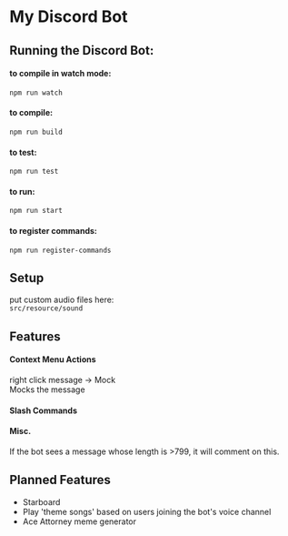 # My Discord Bot

## Running the Discord Bot:
#### to compile in watch mode:
`npm run watch`
#### to compile:
`npm run build`
#### to test:
`npm run test`
#### to run:
`npm run start`
#### to register commands:
`npm run register-commands`

## Setup
put custom audio files here:\
`src/resource/sound`

## Features
#### Context Menu Actions
right click message -> Mock\
Mocks the message

#### Slash Commands

#### Misc.
If the bot sees a message whose length is >799, it will comment on this.

## Planned Features
- Starboard
- Play 'theme songs' based on users joining the bot's voice channel
- Ace Attorney meme generator